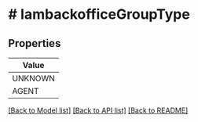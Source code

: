 # # IambackofficeGroupType


## Properties



| Value |
------------ |
UNKNOWN|&#39;GROUP_TYPE_UNKNOWN&#39;
AGENT|&#39;GROUP_TYPE_AGENT&#39;

[[Back to Model list]](../../README.md#models) [[Back to API list]](../../README.md#endpoints) [[Back to README]](../../README.md)